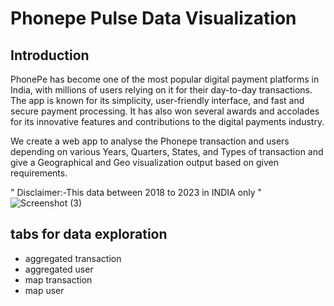 
# Phonepe Pulse Data Visualization
## Introduction
PhonePe has become one of the most popular digital payment platforms in India, with millions of users relying on it for their day-to-day transactions. The app is known for its simplicity, user-friendly interface, and fast and secure payment processing. It has also won several awards and accolades for its innovative features and contributions to the digital payments industry.

We create a web app to analyse the Phonepe transaction and users depending on various Years, Quarters, States, and Types of transaction and give a Geographical and Geo visualization output based on given requirements.

" Disclaimer:-This data between 2018 to 2023 in INDIA only "
![Screenshot (3)](https://github.com/Ansiyasafi/phone-pe/assets/159064188/79f7d34f-2b77-4b2f-ac5d-f5fb78b20a2d)
## tabs for data exploration
* aggregated transaction
* aggregated user
* map transaction
* map user
